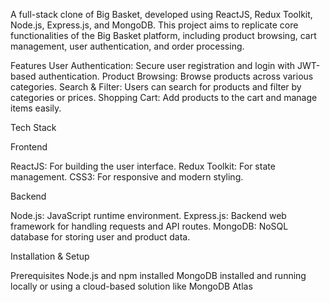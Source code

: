 A full-stack clone of Big Basket, developed using ReactJS, Redux Toolkit, Node.js, Express.js, and MongoDB. This project aims to replicate core functionalities of the Big Basket platform, including product browsing, cart management, user authentication, and order processing.

Features
User Authentication: Secure user registration and login with JWT-based authentication.
Product Browsing: Browse products across various categories.
Search & Filter: Users can search for products and filter by categories or prices.
Shopping Cart: Add products to the cart and manage items easily.

Tech Stack

Frontend

ReactJS: For building the user interface.
Redux Toolkit: For state management.
CSS3: For responsive and modern styling.

Backend

Node.js: JavaScript runtime environment.
Express.js: Backend web framework for handling requests and API routes.
MongoDB: NoSQL database for storing user and product data.

Installation & Setup

Prerequisites
Node.js and npm installed
MongoDB installed and running locally or using a cloud-based solution like MongoDB Atlas
